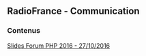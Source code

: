 ## RadioFrance - Communication

### Contenus

[Slides Forum PHP 2016 - 27/10/2016](https://github.com/radiofrance/communication/blob/master/talks/2016-10-2-forumphp2016-place-de-php.pdf)

